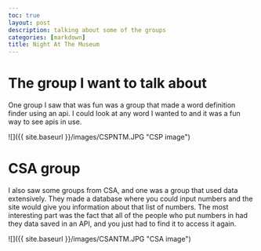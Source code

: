 ```yaml
---
toc: true
layout: post
description: talking about some of the groups
categories: [markdown]
title: Night At The Museum
---
```


# The group I want to talk about

One group I saw that was fun was a group that made a word definition finder using an api. I could look at any word I wanted to and it was a fun way to see apis in use.

![]({{ site.baseurl }}/images/CSPNTM.JPG "CSP image")

# CSA group

I also saw some groups from CSA, and one was a group that used data extensively. They made a database where you could input numbers and the site would give you information about that list of numbers. The most interesting part was the fact that all of the people who put numbers in had they data saved in an API, and you just had to find it to access it again.

![]({{ site.baseurl }}/images/CSANTM.JPG "CSA image")